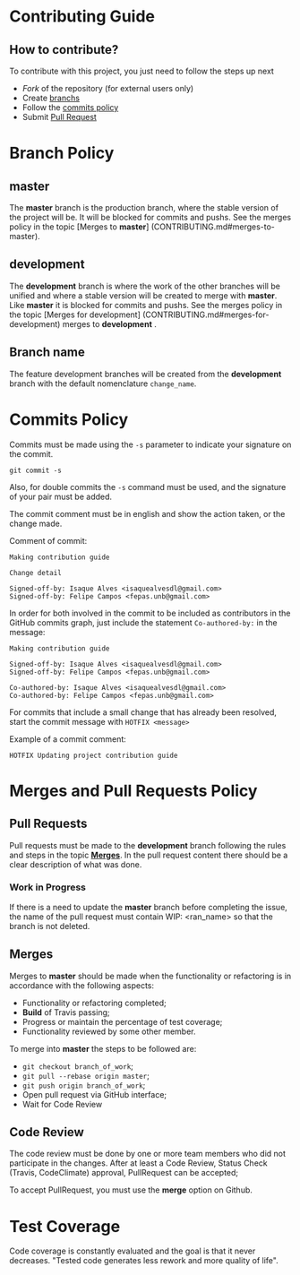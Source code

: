 # Contributing Guide  

## How to contribute?

To contribute with this project, you just need to follow the steps up next


* *Fork* of the repository (for external users only)
* Create [branchs](CONTRIBUTING.md#branch-policy)
* Follow the [commits policy](CONTRIBUTING.md#commits-policy)
* Submit [Pull Request](CONTRIBUTING.md#merges-policy-and-pull-requests)


# Branch Policy  

## **master**

The **master** branch is the production branch, where the stable version of the project will be. It will be blocked for commits and pushs.
See the merges policy in the topic [Merges to **master**] (CONTRIBUTING.md#merges-to-master).

## **development**

The **development** branch is where the work of the other branches will be unified and where a stable version will be created to merge with **master**.
Like **master** it is blocked for commits and pushs.
See the merges policy in the topic [Merges for development] (CONTRIBUTING.md#merges-for-development) merges to **development** </a>.

## Branch name  

The feature development branches will be created from the **development** branch with the default nomenclature `change_name`.

# Commits Policy

Commits must be made using the `-s` parameter to indicate your signature on the commit.

```
git commit -s
```

Also, for double commits the `-s` command must be used, and the signature of your pair must be added.

The commit comment must be in english and show the action taken, or the change made.

Comment of commit:
```
Making contribution guide

Change detail

Signed-off-by: Isaque Alves <isaquealvesdl@gmail.com>
Signed-off-by: Felipe Campos <fepas.unb@gmail.com>
```

In order for both involved in the commit to be included as contributors in the GitHub commits graph, just include the statement `Co-authored-by:` in the message:

```
Making contribution guide

Signed-off-by: Isaque Alves <isaquealvesdl@gmail.com>
Signed-off-by: Felipe Campos <fepas.unb@gmail.com>

Co-authored-by: Isaque Alves <isaquealvesdl@gmail.com>
Co-authored-by: Felipe Campos <fepas.unb@gmail.com>

```

For commits that include a small change that has already been resolved, start the commit message with `HOTFIX <message>`

Example of a commit comment:

```
HOTFIX Updating project contribution guide
```

# Merges and Pull Requests Policy

## Pull Requests

Pull requests must be made to the **development** branch following the rules and steps in the topic [**Merges**](CONTRIBUTING.md#merges). In the pull request content there should be a clear description of what was done.


### Work in Progress

If there is a need to update the **master** branch before completing the issue, the name of the pull request must contain WIP: <ran_name> so that the branch is not deleted.

## Merges
Merges to **master** should be made when the functionality or refactoring is in accordance with the following aspects:
- Functionality or refactoring completed;
- **Build** of Travis passing;
- Progress or maintain the percentage of test coverage;
- Functionality reviewed by some other member.

To merge into **master** the steps to be followed are:
- `git checkout branch_of_work`;
- `git pull --rebase origin master`;
- `git push origin branch_of_work`;
- Open pull request via GitHub interface;
- Wait for Code Review


## Code Review
The code review must be done by one or more team members who did not participate in the changes.
After at least a Code Review, Status Check (Travis, CodeClimate) approval, PullRequest can be accepted;

To accept PullRequest, you must use the **merge** option on Github.


# Test Coverage

Code coverage is constantly evaluated and the goal is that it never decreases. "Tested code generates less rework and more quality of life".

